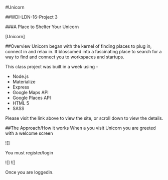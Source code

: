 #Unicorn

##WDI-LDN-16-Project 3

###A Place to Shelter Your Unicorn

[Unicorn]

##Overview
Unicorn began with the kernel of finding places to plug in, connect in and relax in. It blossomed into a fascinating place to search for a way to find and connect you to workspaces and startups. 

This class project was built in a week using - 

* Node.js 
* Materialize 
* Express 
* Google Maps API
* Google Places API
* HTML 5
* SASS

Please visit the link above to view the site, or scroll down to view the details.

##The Approach/How it works
When a you visit Unicorn you are greeted with a welcome screen

![]

You must register/login

![]
![]

Once you are loggedin.



